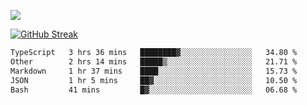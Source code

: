 ![](http://github-profile-summary-cards.vercel.app/api/cards/profile-details?username=sivori&theme=nightowl)

<a href="https://git.io/streak-stats"><img src="https://github-readme-streak-stats.herokuapp.com?user=sivori&theme=nightowl&card_width=700&card_height=200" alt="GitHub Streak" /></a>

<!--START_SECTION:waka-->

```txt
TypeScript   3 hrs 36 mins   ████████▓░░░░░░░░░░░░░░░░   34.80 %
Other        2 hrs 14 mins   █████▒░░░░░░░░░░░░░░░░░░░   21.71 %
Markdown     1 hr 37 mins    ████░░░░░░░░░░░░░░░░░░░░░   15.73 %
JSON         1 hr 5 mins     ██▓░░░░░░░░░░░░░░░░░░░░░░   10.50 %
Bash         41 mins         █▓░░░░░░░░░░░░░░░░░░░░░░░   06.68 %
```

<!--END_SECTION:waka-->
